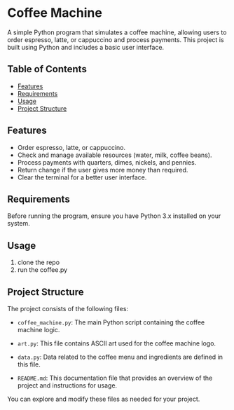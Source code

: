 # Coffee Machine

A simple Python program that simulates a coffee machine, allowing users to order espresso, latte, or cappuccino and process payments. This project is built using Python and includes a basic user interface.

## Table of Contents

- [Features](#features)
- [Requirements](#requirements)
- [Usage](#usage)
- [Project Structure](#project-structure)

## Features

- Order espresso, latte, or cappuccino.
- Check and manage available resources (water, milk, coffee beans).
- Process payments with quarters, dimes, nickels, and pennies.
- Return change if the user gives more money than required.
- Clear the terminal for a better user interface.

## Requirements

Before running the program, ensure you have Python 3.x installed on your system.

## Usage

1. clone the repo
2. run the coffee.py 

## Project Structure

The project consists of the following files:

- `coffee_machine.py`: The main Python script containing the coffee machine logic.

- `art.py`: This file contains ASCII art used for the coffee machine logo.

- `data.py`: Data related to the coffee menu and ingredients are defined in this file.

- `README.md`: This documentation file that provides an overview of the project and instructions for usage.

You can explore and modify these files as needed for your project.
